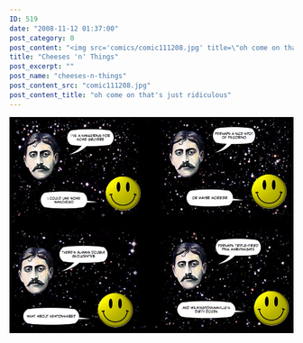 ```yaml
---
ID: 519
date: "2008-11-12 01:37:00"
post_category: 0
post_content: "<img src='comics/comic111208.jpg' title=\"oh come on that's just ridiculous\" />"
title: "Cheeses 'n' Things"
post_excerpt: ""
post_name: "cheeses-n-things"
post_content_src: "comic111208.jpg"
post_content_title: "oh come on that's just ridiculous"
---
```



[![oh come on that's just ridiculous](/comics-hi-res/comic111208.jpg)](/comics-hi-res/comic111208.jpg)
